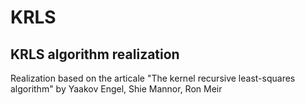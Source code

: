 # KRLS
## KRLS algorithm realization

Realization based on the articale "The kernel recursive least-squares algorithm"
by Yaakov Engel, Shie Mannor, Ron Meir
